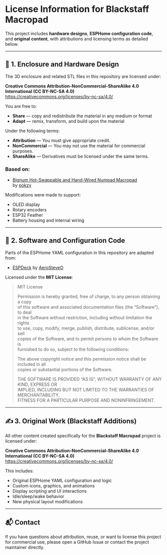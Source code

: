 # License Information for Blackstaff Macropad

This project includes **hardware designs**, **ESPHome configuration code**, and **original content**, with attributions and licensing terms as detailed below.

---

## 🔧 1. Enclosure and Hardware Design

The 3D enclosure and related STL files in this repository are licensed under:

**Creative Commons Attribution-NonCommercial-ShareAlike 4.0 International (CC BY-NC-SA 4.0)**  
https://creativecommons.org/licenses/by-nc-sa/4.0/

You are free to:
- **Share** — copy and redistribute the material in any medium or format
- **Adapt** — remix, transform, and build upon the material

Under the following terms:
- **Attribution** — You must give appropriate credit.
- **NonCommercial** — You may not use the material for commercial purposes.
- **ShareAlike** — Derivatives must be licensed under the same terms.

### Based on:

- [Bignum Hot-Swappable and Hand-Wired Numpad Macropad](https://makerworld.com/en/models/610097-bignum-hot-swappable-and-hand-wired-numpad-macropa)  
  by [pokzy](https://makerworld.com/en/u/pokzy)

Modifications were made to support:
- OLED display
- Rotary encoders
- ESP32 Feather
- Battery housing and internal wiring

---

## 🧠 2. Software and Configuration Code

Parts of the ESPHome YAML configuration in this repository are adapted from:

- [ESPDeck](https://github.com/AeroSteveO/EspDeck) by [AeroSteveO](https://github.com/AeroSteveO)

Licensed under the **MIT License**:

> MIT License  
>  
> Permission is hereby granted, free of charge, to any person obtaining a copy  
> of this software and associated documentation files (the “Software”), to deal  
> in the Software without restriction, including without limitation the rights  
> to use, copy, modify, merge, publish, distribute, sublicense, and/or sell  
> copies of the Software, and to permit persons to whom the Software is  
> furnished to do so, subject to the following conditions:  
>  
> The above copyright notice and this permission notice shall be included in all  
> copies or substantial portions of the Software.  
>  
> THE SOFTWARE IS PROVIDED “AS IS”, WITHOUT WARRANTY OF ANY KIND, EXPRESS OR  
> IMPLIED, INCLUDING BUT NOT LIMITED TO THE WARRANTIES OF MERCHANTABILITY,  
> FITNESS FOR A PARTICULAR PURPOSE AND NONINFRINGEMENT.

---

## ✍️ 3. Original Work (Blackstaff Additions)

All other content created specifically for the **Blackstaff Macropad** project is licensed under:

**Creative Commons Attribution-NonCommercial-ShareAlike 4.0 International (CC BY-NC-SA 4.0)**  
https://creativecommons.org/licenses/by-nc-sa/4.0/

This includes:
- Original ESPHome YAML configuration and logic
- Custom icons, graphics, and animations
- Display scripting and UI interactions
- Idle/sleep/wake behavior
- New physical layout modifications

---

## 📬 Contact

If you have questions about attribution, reuse, or want to license this project for commercial use, please open a GitHub Issue or contact the project maintainer directly.
